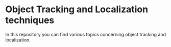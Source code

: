 # Object Tracking and Localization techniques

In this repository you can find various topics concerning object tracking and localization.
